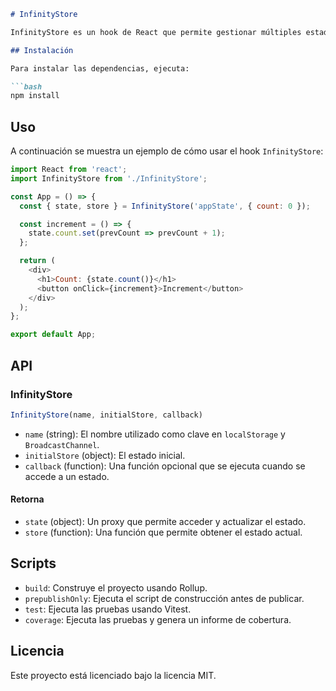 ```markdown
# InfinityStore

InfinityStore es un hook de React que permite gestionar múltiples estados en un solo hook, almacenando el estado sin límites.

## Instalación

Para instalar las dependencias, ejecuta:

```bash
npm install
```

## Uso

A continuación se muestra un ejemplo de cómo usar el hook `InfinityStore`:

```javascript
import React from 'react';
import InfinityStore from './InfinityStore';

const App = () => {
  const { state, store } = InfinityStore('appState', { count: 0 });

  const increment = () => {
    state.count.set(prevCount => prevCount + 1);
  };

  return (
    <div>
      <h1>Count: {state.count()}</h1>
      <button onClick={increment}>Increment</button>
    </div>
  );
};

export default App;
```

## API

### InfinityStore

```javascript
InfinityStore(name, initialStore, callback)
```

- `name` (string): El nombre utilizado como clave en `localStorage` y `BroadcastChannel`.
- `initialStore` (object): El estado inicial.
- `callback` (function): Una función opcional que se ejecuta cuando se accede a un estado.

#### Retorna

- `state` (object): Un proxy que permite acceder y actualizar el estado.
- `store` (function): Una función que permite obtener el estado actual.

## Scripts

- `build`: Construye el proyecto usando Rollup.
- `prepublishOnly`: Ejecuta el script de construcción antes de publicar.
- `test`: Ejecuta las pruebas usando Vitest.
- `coverage`: Ejecuta las pruebas y genera un informe de cobertura.

## Licencia

Este proyecto está licenciado bajo la licencia MIT.
```